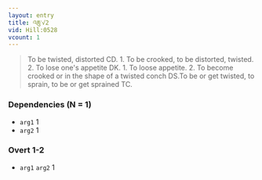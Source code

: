 ```yaml
---
layout: entry
title: འཆུ་√2
vid: Hill:0528
vcount: 1
---
```

> To be twisted, distorted CD\. 1\. To be crooked, to be distorted, twisted\. 2\. To lose one's appetite DK\. 1\. To loose appetite\. 2\. To become crooked or in the shape of a twisted conch DS\.To be or get twisted, to sprain, to be or get sprained TC\.


### Dependencies (N = 1)
* `arg1` 1
* `arg2` 1


### Overt 1-2
* `arg1` `arg2` 1
